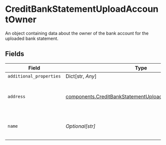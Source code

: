 # CreditBankStatementUploadAccountOwner

An object containing data about the owner of the bank account for the uploaded bank statement.


## Fields

| Field                                                                                                                          | Type                                                                                                                           | Required                                                                                                                       | Description                                                                                                                    |
| ------------------------------------------------------------------------------------------------------------------------------ | ------------------------------------------------------------------------------------------------------------------------------ | ------------------------------------------------------------------------------------------------------------------------------ | ------------------------------------------------------------------------------------------------------------------------------ |
| `additional_properties`                                                                                                        | Dict[str, *Any*]                                                                                                               | :heavy_minus_sign:                                                                                                             | N/A                                                                                                                            |
| `address`                                                                                                                      | [components.CreditBankStatementUploadAccountOwnerAddress](../../models/shared/creditbankstatementuploadaccountowneraddress.md) | :heavy_check_mark:                                                                                                             | Address on the uploaded bank statement                                                                                         |
| `name`                                                                                                                         | *Optional[str]*                                                                                                                | :heavy_check_mark:                                                                                                             | The name of the account owner                                                                                                  |